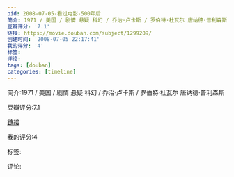 ```yaml
---
pid: 2008-07-05-看过电影-500年后
简介: 1971 / 美国 / 剧情 悬疑 科幻 / 乔治·卢卡斯 / 罗伯特·杜瓦尔 唐纳德·普利森斯
豆瓣评分: '7.1'
链接: https://movie.douban.com/subject/1299209/
创建时间: '2008-07-05 22:17:41'
我的评分: '4'
标签:
评论:
tags: [douban]
categories: [timeline]
---
```

简介:1971 / 美国 / 剧情 悬疑 科幻 / 乔治·卢卡斯 / 罗伯特·杜瓦尔 唐纳德·普利森斯

豆瓣评分:7.1

[链接](https://movie.douban.com/subject/1299209/)

我的评分:4

标签:

评论:


